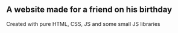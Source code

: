 ## A website made for a friend on his birthday

Created with pure HTML, CSS, JS and some small JS libraries

